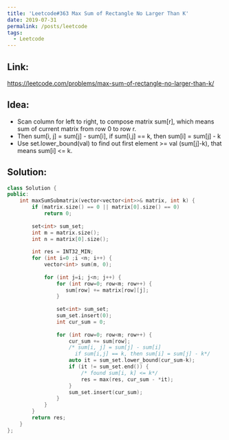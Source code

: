 ```yaml
---
title: 'Leetcode#363 Max Sum of Rectangle No Larger Than K'
date: 2019-07-31
permalink: /posts/leetcode
tags:
  - Leetcode
---
```

## Link: ##
https://leetcode.com/problems/max-sum-of-rectangle-no-larger-than-k/

## Idea: ##
- Scan column for left to right, to compose matrix sum[r], which means sum of current matrix from row 0 to row r.
- Then sum[i, j] = sum[j] - sum[i], if sum[i,j] == k, then sum[i] = sum[j] - k
- Use set.lower_bound(val) to find out first element >= val (sum[j]-k), that means sum[i] <= k.

## Solution: ##
```cpp
class Solution {
public:
    int maxSumSubmatrix(vector<vector<int>>& matrix, int k) {
        if (matrix.size() == 0 || matrix[0].size() == 0)
            return 0;
        
        set<int> sum_set;
        int m = matrix.size();
        int n = matrix[0].size();
        
        int res = INT32_MIN;
        for (int i=0 ;i <n; i++) {
            vector<int> sum(m, 0);
            
            for (int j=i; j<n; j++) {
                for (int row=0; row<m; row++) {
                   sum[row] += matrix[row][j];
                }
                
                set<int> sum_set;
                sum_set.insert(0);
                int cur_sum = 0;
                
                for (int row=0; row<m; row++) {
                    cur_sum += sum[row];
                    /* sum[i, j] = sum[j] - sum[i]
                      if sum[i,j] == k, then sum[i] = sum[j] - k*/
                    auto it = sum_set.lower_bound(cur_sum-k);
                    if (it != sum_set.end()) {
                        /* found sum[i, k] <= k*/
                        res = max(res, cur_sum - *it);
                    }
                    sum_set.insert(cur_sum);
                }
            }
        }
        return res;        
    }
};
```

